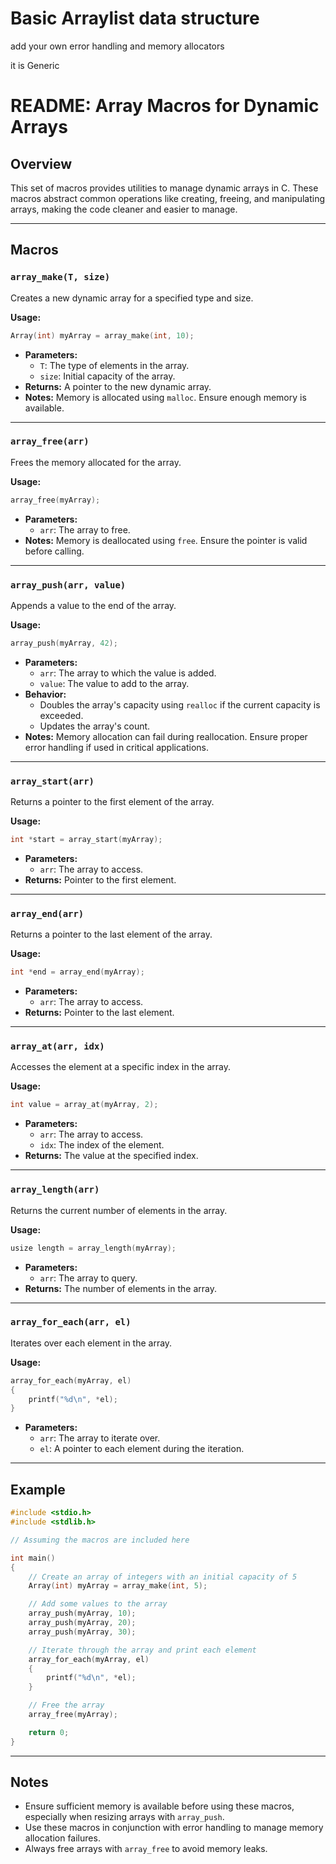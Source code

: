 # Basic Arraylist data structure 

add your own error handling and memory allocators


it is Generic


# README: Array Macros for Dynamic Arrays

## Overview

This set of macros provides utilities to manage dynamic arrays in C. These macros abstract common operations like creating, freeing, and manipulating arrays, making the code cleaner and easier to manage.

---

## Macros

### **`array_make(T, size)`**
Creates a new dynamic array for a specified type and size.  

**Usage:**
```c
Array(int) myArray = array_make(int, 10);
```

- **Parameters:**
  - `T`: The type of elements in the array.
  - `size`: Initial capacity of the array.
- **Returns:** A pointer to the new dynamic array.
- **Notes:** Memory is allocated using `malloc`. Ensure enough memory is available.

---

### **`array_free(arr)`**
Frees the memory allocated for the array.  

**Usage:**
```c
array_free(myArray);
```

- **Parameters:**
  - `arr`: The array to free.
- **Notes:** Memory is deallocated using `free`. Ensure the pointer is valid before calling.

---

### **`array_push(arr, value)`**
Appends a value to the end of the array.  

**Usage:**
```c
array_push(myArray, 42);
```

- **Parameters:**
  - `arr`: The array to which the value is added.
  - `value`: The value to add to the array.
- **Behavior:**
  - Doubles the array's capacity using `realloc` if the current capacity is exceeded.
  - Updates the array's count.
- **Notes:** Memory allocation can fail during reallocation. Ensure proper error handling if used in critical applications.

---

### **`array_start(arr)`**
Returns a pointer to the first element of the array.  

**Usage:**
```c
int *start = array_start(myArray);
```

- **Parameters:**
  - `arr`: The array to access.
- **Returns:** Pointer to the first element.

---

### **`array_end(arr)`**
Returns a pointer to the last element of the array.  

**Usage:**
```c
int *end = array_end(myArray);
```

- **Parameters:**
  - `arr`: The array to access.
- **Returns:** Pointer to the last element.

---

### **`array_at(arr, idx)`**
Accesses the element at a specific index in the array.  

**Usage:**
```c
int value = array_at(myArray, 2);
```

- **Parameters:**
  - `arr`: The array to access.
  - `idx`: The index of the element.
- **Returns:** The value at the specified index.

---

### **`array_length(arr)`**
Returns the current number of elements in the array.  

**Usage:**
```c
usize length = array_length(myArray);
```

- **Parameters:**
  - `arr`: The array to query.
- **Returns:** The number of elements in the array.

---

### **`array_for_each(arr, el)`**
Iterates over each element in the array.  

**Usage:**
```c
array_for_each(myArray, el)
{
    printf("%d\n", *el);
}
```

- **Parameters:**
  - `arr`: The array to iterate over.
  - `el`: A pointer to each element during the iteration.

---

## Example

```c
#include <stdio.h>
#include <stdlib.h>

// Assuming the macros are included here

int main()
{
    // Create an array of integers with an initial capacity of 5
    Array(int) myArray = array_make(int, 5);

    // Add some values to the array
    array_push(myArray, 10);
    array_push(myArray, 20);
    array_push(myArray, 30);

    // Iterate through the array and print each element
    array_for_each(myArray, el)
    {
        printf("%d\n", *el);
    }

    // Free the array
    array_free(myArray);

    return 0;
}
```

---

## Notes

- Ensure sufficient memory is available before using these macros, especially when resizing arrays with `array_push`.
- Use these macros in conjunction with error handling to manage memory allocation failures.
- Always free arrays with `array_free` to avoid memory leaks.
